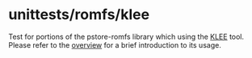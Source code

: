 # unittests/romfs/klee

Test for portions of the pstore-romfs library which using the [KLEE](http://klee.github.io) tool. Please refer to the [overview](../../../doc_sources/extra_build-targets.md#klee) for a brief introduction to its usage.